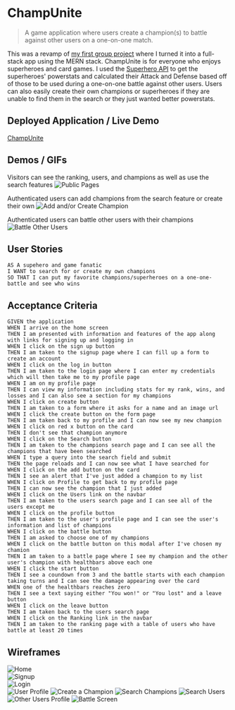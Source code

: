 # ChampUnite
> A game application where users create a champion(s) to battle against other users on a one-on-one match.

This was a revamp of [my first group project](https://github.com/cynthia-dm1216/ProjectGroup1#readme) where I turned it into a full-stack app using the MERN stack. ChampUnite is for everyone who enjoys superheroes and card games. I used the [Superhero API](https://superheroapi.com/index.html) to get the superheroes' powerstats and calculated their Attack and Defense based off of those to be used during a one-on-one battle against other users. Users can also easily create their own champions or superheroes if they are unable to find them in the search or they just wanted better powerstats.


## Deployed Application / Live Demo
[ChampUnite](https://champ-unite-v01.herokuapp.com/)


## Demos / GIFs
Visitors can see the ranking, users, and champions as well as use the search features
![Public Pages](./client/src/images/public-pages.gif)

Authenticated users can add champions from the search feature or create their own
![Add and/or Create Champion](./client/src/images/add-create-champion.gif)

Authenticated users can battle other users with their champions
![Battle Other Users](./client/src/images/battle.gif)

## User Stories

```
AS A supehero and game fanatic 
I WANT to search for or create my own champions
SO THAT I can put my favorite champions/superheroes on a one-one-battle and see who wins
```


## Acceptance Criteria

```
GIVEN the application
WHEN I arrive on the home screen
THEN I am presented with information and features of the app along with links for signing up and logging in
WHEN I click on the sign up button
THEN I am taken to the signup page where I can fill up a form to create an account
WHEN I click on the log in button
THEN I am taken to the login page where I can enter my credentials which will then take me to my profile page
WHEN I am on my profile page
THEN I can view my information including stats for my rank, wins, and losses and I can also see a section for my champions
WHEN I click on create button
THEN I am taken to a form where it asks for a name and an image url
WHEN I click the create button on the form page
THEN I am taken back to my profile and I can now see my new champion
WHEN I click on red x button on the card
THEN I don't see that champion anymore
WHEN I click on the Search button
THEN I am taken to the champions search page and I can see all the champions that have been searched
WHEN I type a query into the search field and submit
THEN the page reloads and I can now see what I have searched for
WHEN I click on the add button on the card
THEN I see an alert that I've just added a champion to my list
WHEN I click on Profile to get back to my profile page
THEN I can now see the champion that I just added
WHEN I click on the Users link on the navbar
THEN I am taken to the users search page and I can see all of the users except me
WHEN I click on the profile button
THEN I am taken to the user's profile page and I can see the user's information and list of champions
WHEN I click on the battle button
THEN I am asked to choose one of my champions
WHEN I click on the battle button on this modal after I've chosen my chamion
THEN I am taken to a battle page where I see my champion and the other user's champion with healthbars above each one
WHEN I click the start button
THEN I see a coundown from 3 and the battle starts with each champion taking turns and I can see the damage appearing over the card
WHEN one of the healthbars reaches zero
THEN I see a text saying either "You won!" or "You lost" and a leave button
WHEN I click on the leave button
THEN I am taken back to the users search page
WHEN I click on the Ranking link in the navbar
THEN I am taken to the ranking page with a table of users who have battle at least 20 times
```

## Wireframes
![Home](./client/src/images/Home.png)   
![Signup](./client/src/images/Signup.png)  
![Login](./client/src/images/Login.png)  
![User Profile](./client/src/images/Profile.png)
![Create a Champion](./client/src/images/Create.png)
![Search Champions](./client/src/images/Search.png)
![Search Users](./client/src/images/SearchUsers.png)
![Other Users Profile](./client/src/images/OtherUsersProfile.png)
![Battle Screen](./client/src/images/Battle.png)  
